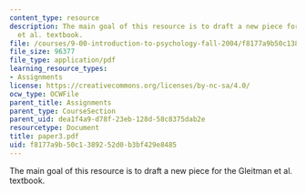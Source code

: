 ```yaml
---
content_type: resource
description: The main goal of this resource is to draft a new piece for the Gleitman
  et al. textbook.
file: /courses/9-00-introduction-to-psychology-fall-2004/f8177a9b50c1389252d0b3bf429e8485_paper3.pdf
file_size: 96377
file_type: application/pdf
learning_resource_types:
- Assignments
license: https://creativecommons.org/licenses/by-nc-sa/4.0/
ocw_type: OCWFile
parent_title: Assignments
parent_type: CourseSection
parent_uid: dea1f4a9-d78f-23eb-128d-58c8375dab2e
resourcetype: Document
title: paper3.pdf
uid: f8177a9b-50c1-3892-52d0-b3bf429e8485
---
```

The main goal of this resource is to draft a new piece for the Gleitman et al. textbook.